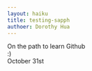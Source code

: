 ```yaml
---
layout: haiku
title: testing-sapph
authoer: Dorothy Hua
---
```


On the path to learn Github<br>
:)<br>
October 31st<br>
